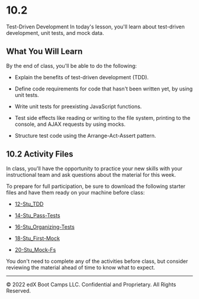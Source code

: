 # 10.2
Test-Driven Development
In today's lesson, you'll learn about test-driven development, unit tests, and mock data.

## What You Will Learn
By the end of class, you'll be able to do the following:

* Explain the benefits of test-driven development (TDD).

* Define code requirements for code that hasn't been written yet, by using unit tests.

* Write unit tests for preexisting JavaScript functions.

* Test side effects like reading or writing to the file system, printing to the console, and AJAX requests by using mocks.

* Structure test code using the Arrange-Act-Assert pattern.

## 10.2 Activity Files
In class, you'll have the opportunity to practice your new skills with your instructional team and ask questions about the material for this week.

To prepare for full participation, be sure to download the following starter files and have them ready on your machine before class:

* [12-Stu_TDD](https://static.fullstack-bootcamp.com/lesson-files/10-OOP/12-Stu_TDD.zip)

* [14-Stu_Pass-Tests](https://static.fullstack-bootcamp.com/lesson-files/10-OOP/14-Stu_Pass-Tests.zip)

* [16-Stu_Organizing-Tests](https://static.fullstack-bootcamp.com/lesson-files/10-OOP/16-Stu_Organizing-Tests.zip)

* [18-Stu_First-Mock](https://static.fullstack-bootcamp.com/lesson-files/10-OOP/18-Stu_First-Mock.zip)

* [20-Stu_Mock-Fs](https://static.fullstack-bootcamp.com/lesson-files/10-OOP/20-Stu_Mock-Fs.zip)

You don't need to complete any of the activities before class, but consider reviewing the material ahead of time to know what to expect.

---
© 2022 edX Boot Camps LLC. Confidential and Proprietary. All Rights Reserved.
